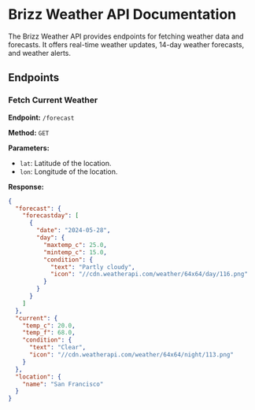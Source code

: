 # Brizz Weather API Documentation

The Brizz Weather API provides endpoints for fetching weather data and forecasts. It offers real-time weather updates, 14-day weather forecasts, and weather alerts.

## Endpoints

### Fetch Current Weather

**Endpoint:** `/forecast`

**Method:** `GET`

**Parameters:**
- `lat`: Latitude of the location.
- `lon`: Longitude of the location.

**Response:**
```json
{
  "forecast": {
    "forecastday": [
      {
        "date": "2024-05-28",
        "day": {
          "maxtemp_c": 25.0,
          "mintemp_c": 15.0,
          "condition": {
            "text": "Partly cloudy",
            "icon": "//cdn.weatherapi.com/weather/64x64/day/116.png"
          }
        }
      }
    ]
  },
  "current": {
    "temp_c": 20.0,
    "temp_f": 68.0,
    "condition": {
      "text": "Clear",
      "icon": "//cdn.weatherapi.com/weather/64x64/night/113.png"
    }
  },
  "location": {
    "name": "San Francisco"
  }
}


